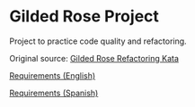 # Gilded Rose Project
Project to practice code quality and refactoring.

Original source: [Gilded Rose Refactoring Kata](https://github.com/emilybache/GildedRose-Refactoring-Kata/tree/main)

[Requirements (English)](https://github.com/emilybache/GildedRose-Refactoring-Kata/blob/main/GildedRoseRequirements.md)

[Requirements (Spanish)](https://github.com/emilybache/GildedRose-Refactoring-Kata/blob/main/GildedRoseRequirements_es.md)

